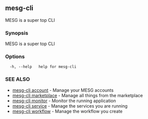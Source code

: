 ## mesg-cli

MESG is a super top CLI

### Synopsis

MESG is a super top CLI

### Options

```
  -h, --help   help for mesg-cli
```

### SEE ALSO

* [mesg-cli account](mesg-cli_account.md)	 - Manage your MESG accounts
* [mesg-cli marketplace](mesg-cli_marketplace.md)	 - Manage all things from the marketplace
* [mesg-cli monitor](mesg-cli_monitor.md)	 - Monitor the running application
* [mesg-cli service](mesg-cli_service.md)	 - Manage the services you are running
* [mesg-cli workflow](mesg-cli_workflow.md)	 - Manage the workflow you create

